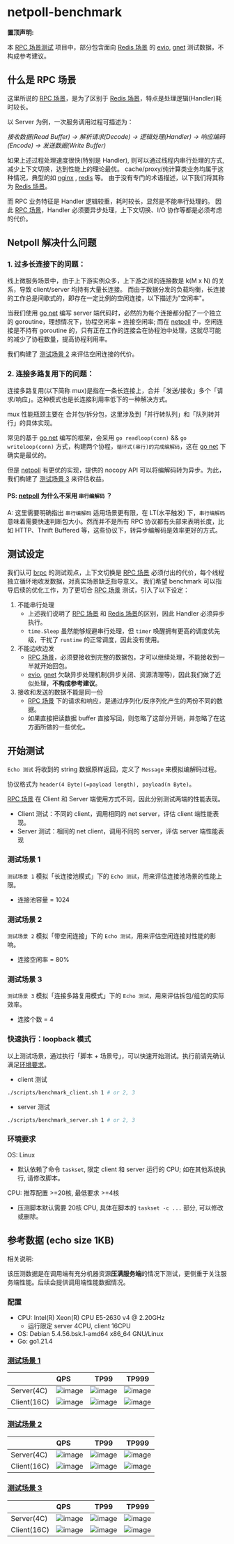 # netpoll-benchmark

**置顶声明:**

本 [RPC 场景测试](#测试设定) 项目中，部分包含面向 [Redis 场景][redis] 的 [evio][evio], [gnet][gnet] 测试数据，不构成参考建议。

## 什么是 RPC 场景

这里所说的 [RPC 场景](#什么是-RPC-场景)，是为了区别于 [Redis 场景][redis]，特点是处理逻辑(Handler)耗时较长。

以 Server 为例，一次服务调用过程可描述为：

*接收数据(Read Buffer) -> 解析请求(Decode) -> 逻辑处理(Handler) -> 响应编码(Encode) -> 发送数据(Write Buffer)*

如果上述过程处理速度很快(特别是 Handler), 则可以通过线程内串行处理的方式, 减少上下文切换，达到性能上的理论最优。 cache/proxy/纯计算类业务均属于这种情况，典型的如 [nginx][nginx]
, [redis][redis] 等。 由于没有专门的术语描述，以下我们将其称为 [Redis 场景][redis]。

而 RPC 业务特征是 Handler 逻辑较重，耗时较长，显然是不能串行处理的。 因此 [RPC 场景](#什么是-RPC-场景)，Handler 必须要异步处理，上下文切换、I/O 协作等都是必须考虑的代价。

## Netpoll 解决什么问题

### 1. 过多长连接下的问题：

线上微服务场景中，由于上下游实例众多，上下游之间的连接数是 k(M x N) 的关系，导致 client/server 均持有大量长连接。 而由于数据分发的负载均衡，长连接的工作总是间歇式的，即存在一定比例的空闲连接，以下描述为"空闲率"。

当我们使用 [go net][net] 编写 server 端代码时，必然的为每个连接都分配了一个独立的 goroutine，理想情况下，协程空闲率 = 连接空闲率; 而在 [netpoll][netpoll] 中，空闲连接是不持有 goroutine 的，只有正在工作的连接会在协程池中处理，这就尽可能的减少了协程数量，提高协程利用率。

我们构建了 [测试场景 2](#测试场景-2) 来评估空闲连接的代价。

### 2. 连接多路复用下的问题：

连接多路复用(以下简称 mux)是指在一条长连接上，合并「发送/接收」多个「请求/响应」。这种模式也是长连接利用率低下的一种解决方式。

mux 性能瓶颈主要在 合并包/拆分包，这里涉及到「并行转队列」和「队列转并行」的具体实现。 

常见的基于 [go net][net] 编写的框架，会采用 `go readloop(conn)` && `go writeloop(conn)` 方式，构建两个协程，`循环式(串行)的完成编解码`，这在 [go net][net] 下确实是最优的。

但是 [netpoll][netpoll] 有更优的实现，提供的 nocopy API 可以将编解码转为异步。为此，我们构建了 [测试场景 3](#测试场景-3) 来评估收益。

#### PS: [netpoll][netpoll] 为什么不采用 `串行编解码` ？
A: 这里需要明确指出 `串行编解码` 适用场景更有限，在 LT(水平触发) 下，`串行编解码` 意味着需要快速判断包大小。然而并不是所有 RPC 协议都有头部来表明长度，比如 HTTP、Thrift Buffered 等，这些协议下，转异步编解码是效率更好的方式。

## 测试设定

我们认可 [brpc][brpc] 的测试观点，上下文切换是 [RPC 场景](#什么是-RPC-场景) 必须付出的代价，每个线程独立循环地收发数据，对真实场景缺乏指导意义。 我们希望 benchmark
可以指导后续的优化工作，为了更切合 [RPC 场景](#什么是-RPC-场景) 测试，引入了以下设定：

1. 不能串行处理
    * 上述我们说明了 [RPC 场景](#什么是-RPC-场景) 和 [Redis 场景][redis]的区别，因此 Handler 必须异步执行。
    * `time.Sleep` 虽然能够规避串行处理，但 `timer` 唤醒拥有更高的调度优先级，干扰了 `runtime` 的正常调度，因此没有使用。
2. 不能边收边发
    * [RPC 场景](#什么是-RPC-场景)，必须要接收到完整的数据包，才可以继续处理，不能接收到一半就开始回包。
    * [evio][evio], [gnet][gnet] 欠缺异步处理机制(异步关闭、资源清理等)，因此我们做了近似处理，**不构成参考建议**。
3. 接收和发送的数据不能是同一份
    * [RPC 场景](#什么是-RPC-场景) 下的请求和响应，是通过序列化/反序列化产生的两份不同的数据。
    * 如果直接把读数据 buffer 直接写回，则忽略了这部分开销，并忽略了在这方面所做的一些优化。

## 开始测试

`Echo 测试` 将收到的 string 数据原样返回，定义了 `Message` 来模拟编解码过程。

协议格式为 `header(4 Byte)(=payload length), payload(n Byte)`。

[RPC 场景](#什么是-RPC-场景) 在 Client 和 Server 端使用方式不同，因此分别测试两端的性能表现。

* Client 测试：不同的 client，调用相同的 net server，评估 client 端性能表现。
* Server 测试：相同的 net client，调用不同的 server，评估 server 端性能表现

### 测试场景 1

`测试场景 1` 模拟「长连接池模式」下的 `Echo 测试`，用来评估连接池场景的性能上限。

* 连接池容量 = 1024

### 测试场景 2

`测试场景 2` 模拟「带空闲连接」下的 `Echo 测试`，用来评估空闲连接对性能的影响。

* 连接空闲率 = 80%

### 测试场景 3

`测试场景 3` 模拟「连接多路复用模式」下的 `Echo 测试`，用来评估拆包/组包的实际效率。

* 连接个数 = 4

### 快速执行：loopback 模式

以上测试场景，通过执行「脚本 + 场景号」，可以快速开始测试。执行前请先确认满足[环境要求](#环境要求)。

* client 测试

```bash
./scripts/benchmark_client.sh 1 # or 2, 3
```

* server 测试

```bash
./scripts/benchmark_server.sh 1 # or 2, 3
```

### 环境要求

OS: Linux

* 默认依赖了命令 `taskset`, 限定 client 和 server 运行的 CPU; 如在其他系统执行, 请修改脚本。

CPU: 推荐配置 >=20核, 最低要求 >=4核

* 压测脚本默认需要 20核 CPU, 具体在脚本的 `taskset -c ...` 部分, 可以修改或删除。


## 参考数据 (echo size 1KB)

相关说明:

该压测数据是在调用端有充分机器资源**压满服务端**的情况下测试，更侧重于关注服务端性能。后续会提供调用端性能数据情况。

### 配置

* CPU:    Intel(R) Xeon(R) CPU E5-2630 v4 @ 2.20GHz
   * 运行限定 server 4CPU, client 16CPU
* OS:     Debian 5.4.56.bsk.1-amd64 x86_64 GNU/Linux
* Go:     go1.21.4

### [测试场景 1](#测试场景-1)

|             | QPS                                   | TP99                                   | TP999                                   |
| :---------- | :------------------------------------ | :------------------------------------: | :-------------------------------------: |
| Server(4C)  | ![image](docs/images/server1_qps.png) | ![image](docs/images/server1_tp99.png) | ![image](docs/images/server1_tp999.png) |
| Client(16C) | ![image](docs/images/client1_qps.png) | ![image](docs/images/client1_tp99.png) | ![image](docs/images/client1_tp999.png) |

### [测试场景 2](#测试场景-2)

|             | QPS                                   | TP99                                   | TP999                                   |
| :---------- | :------------------------------------ | :------------------------------------: | :-------------------------------------: |
| Server(4C)  | ![image](docs/images/server2_qps.png) | ![image](docs/images/server2_tp99.png) | ![image](docs/images/server2_tp999.png) |
| Client(16C) | ![image](docs/images/client2_qps.png) | ![image](docs/images/client2_tp99.png) | ![image](docs/images/client2_tp999.png) |


### [测试场景 3](#测试场景-3)

|             | QPS                                   | TP99                                   | TP999                                   |
| :---------- | :------------------------------------ | :------------------------------------: | :-------------------------------------: |
| Server(4C)  | ![image](docs/images/server3_qps.png) | ![image](docs/images/server3_tp99.png) | ![image](docs/images/server3_tp999.png) |
| Client(16C) | ![image](docs/images/client3_qps.png) | ![image](docs/images/client3_tp99.png) | ![image](docs/images/client3_tp999.png) |


[net]: https://github.com/golang/go/tree/master/src/net

[netpoll]: https://github.com/cloudwego/netpoll

[gnet]: https://github.com/panjf2000/gnet

[evio]: https://github.com/tidwall/evio

[redis]: https://redis.io

[nginx]: https://www.nginx.com

[brpc]: https://github.com/apache/incubator-brpc/blob/master/docs/cn/benchmark.md

